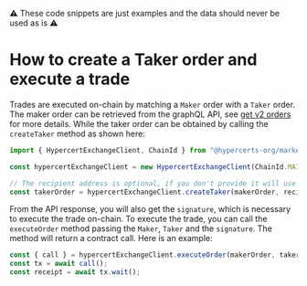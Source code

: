 :warning: These code snippets are just examples and the data should never be used as is :warning:

# How to create a Taker order and execute a trade

Trades are executed on-chain by matching a `Maker` order with a `Taker` order. The maker order can be retrieved from the graphQL API, see [get v2 orders](https://staging-api.hypercerts.org/v1/graphql) for more details. While the taker order can be obtained by calling the `createTaker` method as shown here:

```ts
import { HypercertExchangeClient, ChainId } from "@hypercerts-org/marketplace-sdk";

const hypercertExchangeClient = new HypercertExchangeClient(ChainId.MAINNET, provider, signer);

// The recipient address is optional, if you don't provide it will use your signer address
const takerOrder = hypercertExchangeClient.createTaker(makerOrder, recipientAddress);
```

From the API response, you will also get the `signature`, which is necessary to execute the trade on-chain. To execute the trade, you can call the `executeOrder` method passing the `Maker`, `Taker` and the `signature`. The method will return a contract call. Here is an example:

```ts
const { call } = hypercertExchangeClient.executeOrder(makerOrder, takerOrder, signature);
const tx = await call();
const receipt = await tx.wait();
```

